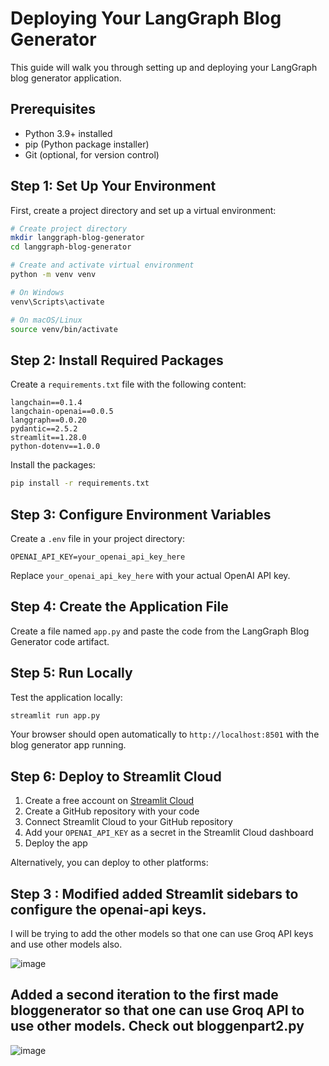# Deploying Your LangGraph Blog Generator

This guide will walk you through setting up and deploying your LangGraph blog generator application.

## Prerequisites

- Python 3.9+ installed
- pip (Python package installer)
- Git (optional, for version control)

## Step 1: Set Up Your Environment

First, create a project directory and set up a virtual environment:

```bash
# Create project directory
mkdir langgraph-blog-generator
cd langgraph-blog-generator

# Create and activate virtual environment
python -m venv venv

# On Windows
venv\Scripts\activate

# On macOS/Linux
source venv/bin/activate
```

## Step 2: Install Required Packages

Create a `requirements.txt` file with the following content:

```
langchain==0.1.4
langchain-openai==0.0.5
langgraph==0.0.20
pydantic==2.5.2
streamlit==1.28.0
python-dotenv==1.0.0
```

Install the packages:

```bash
pip install -r requirements.txt
```

## Step 3: Configure Environment Variables

Create a `.env` file in your project directory:

```
OPENAI_API_KEY=your_openai_api_key_here
```

Replace `your_openai_api_key_here` with your actual OpenAI API key.

## Step 4: Create the Application File

Create a file named `app.py` and paste the code from the LangGraph Blog Generator code artifact.

## Step 5: Run Locally

Test the application locally:

```bash
streamlit run app.py
```

Your browser should open automatically to `http://localhost:8501` with the blog generator app running.

## Step 6: Deploy to Streamlit Cloud

1. Create a free account on [Streamlit Cloud](https://streamlit.io/cloud)
2. Create a GitHub repository with your code
3. Connect Streamlit Cloud to your GitHub repository
4. Add your `OPENAI_API_KEY` as a secret in the Streamlit Cloud dashboard
5. Deploy the app

Alternatively, you can deploy to other platforms:

## Step 3 : Modified added Streamlit sidebars to configure the openai-api keys.

I will be trying to add the other models so that one can use Groq API keys and use other models also.

![image](https://github.com/user-attachments/assets/ff046b4d-a324-4928-9051-d688c762ce49)


## Added a second iteration to the first made bloggenerator so that one can use Groq API to use other models. Check out bloggenpart2.py

![image](https://github.com/user-attachments/assets/98bdf127-a749-484b-9c2c-9305994eef3e)


